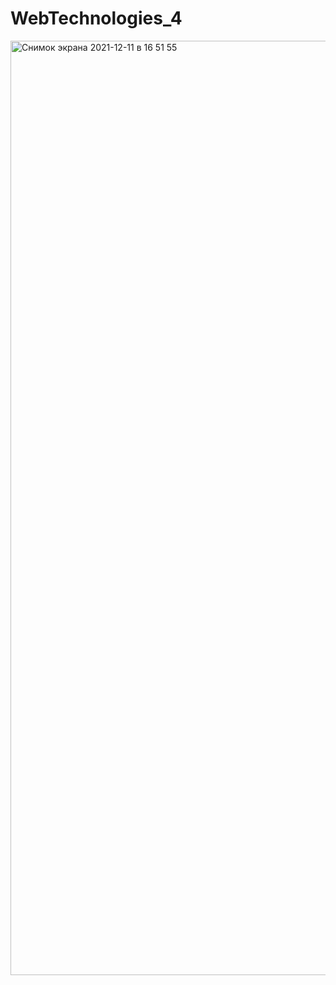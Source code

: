 # WebTechnologies_4

<img width="1495" alt="Снимок экрана 2021-12-11 в 16 51 55" src="https://user-images.githubusercontent.com/70834989/145679376-6faa15d1-a559-411b-a97b-b951d61e42cf.png">
